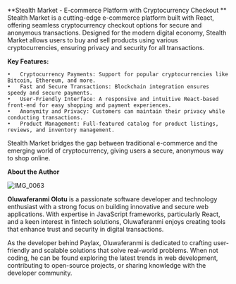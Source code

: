 **Stealth Market - E-commerce Platform with Cryptocurrency Checkout
**
Stealth Market is a cutting-edge e-commerce platform built with React, offering seamless cryptocurrency checkout options for secure and anonymous transactions. Designed for the modern digital economy, Stealth Market allows users to buy and sell products using various cryptocurrencies, ensuring privacy and security for all transactions.

**Key Features:**

	•	Cryptocurrency Payments: Support for popular cryptocurrencies like Bitcoin, Ethereum, and more.
	•	Fast and Secure Transactions: Blockchain integration ensures speedy and secure payments.
	•	User-Friendly Interface: A responsive and intuitive React-based front-end for easy shopping and payment experiences.
	•	Anonymity and Privacy: Customers can maintain their privacy while conducting transactions.
	•	Product Management: Full-featured catalog for product listings, reviews, and inventory management.

Stealth Market bridges the gap between traditional e-commerce and the emerging world of cryptocurrency, giving users a secure, anonymous way to shop online.

**About the Author**

![IMG_0063](https://github.com/user-attachments/assets/865e5751-78d7-4ad2-8c75-860aca04d9fa)


**Oluwaferanmi Olotu** is a passionate software developer and technology enthusiast with a strong focus on building innovative and secure web applications. With expertise in JavaScript frameworks, particularly React, and a keen interest in fintech solutions, Oluwaferanmi enjoys creating tools that enhance trust and security in digital transactions.

As the developer behind Paylax, Oluwaferanmi is dedicated to crafting user-friendly and scalable solutions that solve real-world problems. When not coding, he can be found exploring the latest trends in web development, contributing to open-source projects, or sharing knowledge with the developer community.
